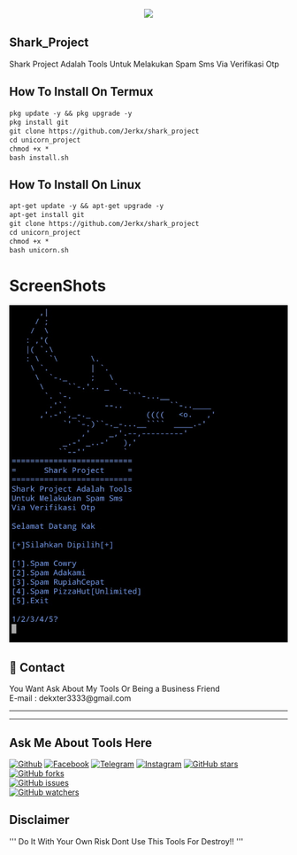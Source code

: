 <p align="center">
  <img src="https://imgur.com/LV53i4h.png" width=400/>
</p>



## Shark_Project
Shark Project Adalah Tools Untuk Melakukan
Spam Sms Via Verifikasi Otp

## How To Install On Termux
```
pkg update -y && pkg upgrade -y
pkg install git
git clone https://github.com/Jerkx/shark_project
cd unicorn_project
chmod +x *
bash install.sh
```

## How To Install On Linux
```
apt-get update -y && apt-get upgrade -y
apt-get install git
git clone https://github.com/Jerkx/shark_project
cd unicorn_project
chmod +x *
bash unicorn.sh
```

# ScreenShots
![Screenshot](Screenshot.png)

<h2>📧 Contact</h2>
<lh3>You Want Ask About  My Tools Or Being a Business Friend
<br>E-mail : dekxter3333@gmail.com
<hr>
<hr>
  
## Ask Me About Tools Here

[![Github](https://img.shields.io/badge/-Github-222222?style=flat-square&logo=Github&logoColor=white)](https://github.com/Jerkx/Ask)
[![Facebook](https://img.shields.io/badge/-Facebook-222222?style=flat-square&logo=Facebook&logoColor=white&link=https://https://facebook.com/JerkKids)](https://facebook.com/JerkKids)
[![Telegram](https://img.shields.io/badge/-Telegram-222222?style=flat-square&logo=Telegram&logoColor=white&link=https://t.me/JerkKids)](https://t.me/JerkKids)
[![Instagram](https://img.shields.io/badge/-Instagram-222222?style=flat-square&logo=Instagram&logoColor=white&link=https://instagram/jerkkids)](https://instagram.com/jerkkids)
[![GitHub stars](https://img.shields.io/github/stars/Jerkx/shark_project.svg)](https://github.com/Jerkx/shark_project/stargazers)
[![GitHub forks](https://img.shields.io/github/forks/Jerkx/shark_project.svg)](https://github.com/Jerkx/shark_project/network/members)                   
[![GitHub issues](https://img.shields.io/github/issues/shark_project/Ask.svg)](https://github.com/Jerkx/Ask)                                  
[![GitHub watchers](https://img.shields.io/github/watchers/Jerkx/shark_project.svg)](https://github.com/Jerkx/shark_project/watchers)

## Disclaimer
'''
Do It With Your Own Risk
Dont Use This Tools For Destroy!!
'''


